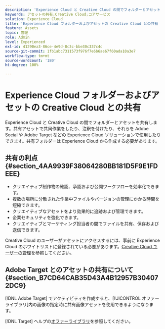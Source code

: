 ```yaml
---
description: 'Experience Cloud と Creative Cloud の間でフォルダーとアセットを共有する方法を説明します。 '
keywords: アセットの共有;Creative Cloud;コアサービス
solution: Experience Cloud
title: 'Experience Cloud フォルダーおよびアセットの Creative Cloud との共有 '
feature: Assets
topic: 管理
role: Admin
level: Experienced
exl-id: 41290ea3-86ce-4e9d-8c3c-bbe30c337c4c
source-git-commit: 1fb1abc7311573f976f7e6b6ae67f60ada10a3e7
workflow-type: tm+mt
source-wordcount: '180'
ht-degree: 100%

---
```


# Experience Cloud フォルダーおよびアセットの Creative Cloud との共有

Experience Cloud と Creative Cloud の間でフォルダーとアセットを共有します。共有アセットで共同作業をしたり、注釈を付けたり、それらを Adobe Social や Adobe Target などの Experience Cloud ソリューションで使用したりできます。共有フォルダーは Experience Cloud から作成する必要があります。

## 共有の利点 {#section_4AA9939F38064280BB181D5F9E1FDEEE}

* クリエイティブ制作物の確認、承認および公開ワークフローを効率化できます。
* 複数の場所に分散された作業中ファイルやバージョンの管理にかかる時間を短縮できます。
* クリエイティブなアセットをより効果的に追跡および管理できます。
* 企業セキュリティを強化できます。
* クリエイティブとマーケティング担当者の間でファイルを共有、保存および送信できます。

Creative Cloud のユーザーがアセットにアクセスするには、事前に Experience Cloud のホワイトリストに登録されている必要があります。[Creative Cloud ユーザーの管理](t-admin-add-cc-user.md#task_F36D4F1D49B44F09A54F7371810D2752)を参照してください。

## Adobe Target とのアセットの共有について {#section_B7CD64CAB35D43A4B12957B304072DC9}

[!DNL Adobe Target] でアクティビティを作成すると、[!UICONTROL オファーライブラリ]内の画像の指定時に共有画像アセットを使用できるようになります。

[!DNL Target] ヘルプの[オファーライブラリ](https://experienceleague.adobe.com/docs/target/using/experiences/offers/manage-content.html?lang=ja)を参照してください。
